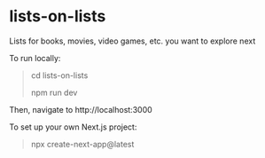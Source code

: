 # lists-on-lists
Lists for books, movies, video games, etc. you want to explore next

To run locally:
>cd lists-on-lists
> 
>npm run dev 
> 
Then, navigate to http://localhost:3000

To set up your own Next.js project:
> npx create-next-app@latest
